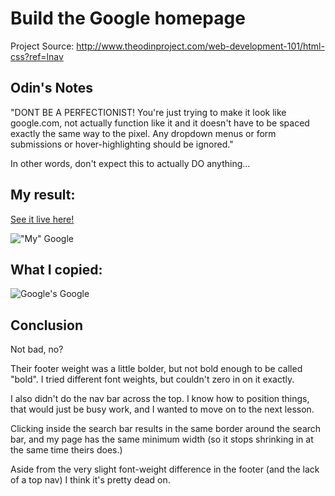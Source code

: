 # Build the Google homepage

Project Source: http://www.theodinproject.com/web-development-101/html-css?ref=lnav

## Odin's Notes

"DONT BE A PERFECTIONIST! You're just trying to make it look like google.com, not actually function like it and it doesn't have to be spaced exactly the same way to the pixel. Any dropdown menus or form submissions or hover-highlighting should be ignored."

In other words, don't expect this to actually DO anything...

## My result:

[See it live here!](http://htmlpreview.github.io/?https://github.com/craftykate/odin-project/blob/master/Chapter_02-Web_Development_101/ch02_google_homepage/index.html)

!["My" Google](https://github.com/craftykate/odin-project/blob/master/Chapter_02-Web_Development_101/ch02_google_homepage/img/mine.jpg)

## What I copied:

![Google's Google](https://github.com/craftykate/odin-project/blob/master/Chapter_02-Web_Development_101/ch02_google_homepage/img/theirs.jpg)

## Conclusion

Not bad, no? 

Their footer weight was a little bolder, but not bold enough to be called "bold". I tried different font weights, but couldn't zero in on it exactly.

I also didn't do the nav bar across the top. I know how to position things, that would just be busy work, and I wanted to move on to the next lesson. 

Clicking inside the search bar results in the same border around the search bar, and my page has the same minimum width (so it stops shrinking in at the same time theirs does.)

Aside from the very slight font-weight difference in the footer (and the lack of a top nav) I think it's pretty dead on. 